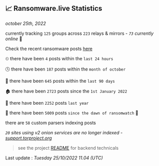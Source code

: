 
## 📈 Ransomware.live Statistics
_october 25th, 2022_

currently tracking `125` groups across `223` relays & mirrors - _`73` currently online_ 📡

Check the recent ransomware posts [here](https://www.ransomware.live/#/recentposts)


⏲ there have been `4` posts within the `last 24 hours`

🕓 there have been `187` posts within the `month of october`

📅 there have been `645` posts within the `last 90 days`

🏚 there have been `2723` posts since the `1st January 2022`

🚀 there have been `2252` posts `last year`

🦕 there have been `5009` posts `since the dawn of ransomwatch` 🐣

there are `58` custom parsers indexing posts

_`20` sites using v2 onion services are no longer indexed - [support.torproject.org](https://support.torproject.org/onionservices/v2-deprecation/)_

> see the project [README](https://github.com/jmousqueton/ransomwatch#readme) for backend technicals



Last update : _Tuesday 25/10/2022 11.04 (UTC)_

